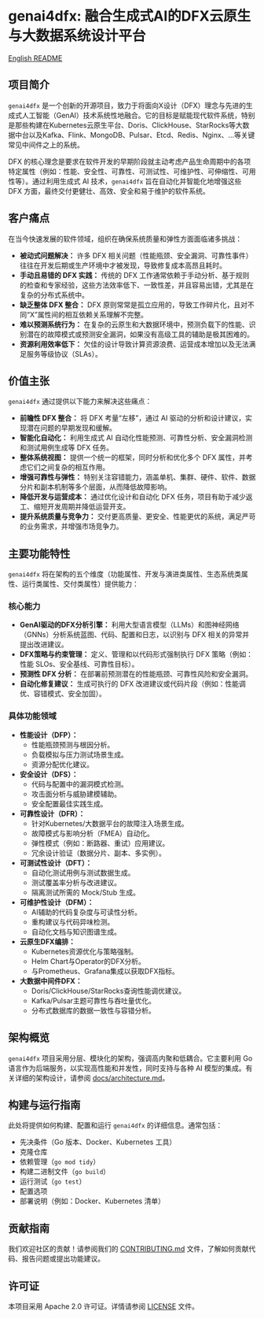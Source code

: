 # genai4dfx: 融合生成式AI的DFX云原生与大数据系统设计平台

[English README](README.md)

## 项目简介

`genai4dfx` 是一个创新的开源项目，致力于将面向X设计（DFX）理念与先进的生成式人工智能（GenAI）技术系统性地融合。它的目标是赋能现代软件系统，特别是那些构建在Kubernetes云原生平台、Doris、ClickHouse、StarRocks等大数据中台以及Kafka、Flink、MongoDB、Pulsar、Etcd、Redis、Nginx、...等关键常见中间件之上的系统。

DFX 的核心理念是要求在软件开发的早期阶段就主动考虑产品生命周期中的各项特定属性（例如：性能、安全性、可靠性、可测试性、可维护性、可伸缩性、可用性等）。通过利用生成式 AI 技术，`genai4dfx` 旨在自动化并智能化地增强这些 DFX 方面，最终交付更健壮、高效、安全和易于维护的软件系统。

## 客户痛点

在当今快速发展的软件领域，组织在确保系统质量和弹性方面面临诸多挑战：
*   **被动式问题解决：** 许多 DFX 相关问题（性能瓶颈、安全漏洞、可靠性事件）往往在开发后期或生产环境中才被发现，导致修复成本高昂且耗时。
*   **手动且易错的 DFX 实践：** 传统的 DFX 工作通常依赖于手动分析、基于规则的检查和专家经验，这些方法效率低下、一致性差，并且容易出错，尤其是在复杂的分布式系统中。
*   **缺乏整体 DFX 整合：** DFX 原则常常是孤立应用的，导致工作碎片化，且对不同“X”属性间的相互依赖关系理解不完整。
*   **难以预测系统行为：** 在复杂的云原生和大数据环境中，预测负载下的性能、识别潜在的故障模式或预测安全漏洞，如果没有高级工具的辅助是极其困难的。
*   **资源利用效率低下：** 欠佳的设计导致计算资源浪费、运营成本增加以及无法满足服务等级协议（SLAs）。

## 价值主张

`genai4dfx` 通过提供以下能力来解决这些痛点：
*   **前瞻性 DFX 整合：** 将 DFX 考量“左移”，通过 AI 驱动的分析和设计建议，实现潜在问题的早期发现和缓解。
*   **智能化自动化：** 利用生成式 AI 自动化性能预测、可靠性分析、安全漏洞检测和测试用例生成等 DFX 任务。
*   **整体系统视图：** 提供一个统一的框架，同时分析和优化多个 DFX 属性，并考虑它们之间复杂的相互作用。
*   **增强可靠性与弹性：** 特别关注容错能力，涵盖单机、集群、硬件、软件、数据分片和副本机制等多个层面，从而降低故障影响。
*   **降低开发与运营成本：** 通过优化设计和自动化 DFX 任务，项目有助于减少返工、缩短开发周期并降低运营开支。
*   **提升系统质量与竞争力：** 交付更高质量、更安全、性能更优的系统，满足严苛的业务需求，并增强市场竞争力。

## 主要功能特性

`genai4dfx` 将在架构的五个维度（功能属性、开发与演进类属性、生态系统类属性、运行类属性、交付类属性）提供能力：

### 核心能力
*   **GenAI驱动的DFX分析引擎：** 利用大型语言模型（LLMs）和图神经网络（GNNs）分析系统蓝图、代码、配置和日志，以识别与 DFX 相关的异常并提出改进建议。
*   **DFX策略与约束管理：** 定义、管理和以代码形式强制执行 DFX 策略（例如：性能 SLOs、安全基线、可靠性目标）。
*   **预测性 DFX 分析：** 在部署前预测潜在的性能瓶颈、可靠性风险和安全漏洞。
*   **自动化修复建议：** 生成可执行的 DFX 改进建议或代码片段（例如：性能调优、容错模式、安全加固）。

### 具体功能领域
*   **性能设计（DFP）：**
    *   性能瓶颈预测与根因分析。
    *   负载模拟与压力测试场景生成。
    *   资源分配优化建议。
*   **安全设计（DFS）：**
    *   代码与配置中的漏洞模式检测。
    *   攻击面分析与威胁建模辅助。
    *   安全配置最佳实践生成。
*   **可靠性设计（DFR）：**
    *   针对Kubernetes/大数据平台的故障注入场景生成。
    *   故障模式与影响分析（FMEA）自动化。
    *   弹性模式（例如：断路器、重试）应用建议。
    *   冗余设计验证（数据分片、副本、多实例）。
*   **可测试性设计（DFT）：**
    *   自动化测试用例与测试数据生成。
    *   测试覆盖率分析与改进建议。
    *   隔离测试所需的 Mock/Stub 生成。
*   **可维护性设计（DFM）：**
    *   AI辅助的代码复杂度与可读性分析。
    *   重构建议与代码异味检测。
    *   自动化文档与知识图谱生成。
*   **云原生DFX编排：**
    *   Kubernetes资源优化与策略强制。
    *   Helm Chart与Operator的DFX分析。
    *   与Prometheus、Grafana集成以获取DFX指标。
*   **大数据中间件DFX：**
    *   Doris/ClickHouse/StarRocks查询性能调优建议。
    *   Kafka/Pulsar主题可靠性与吞吐量优化。
    *   分布式数据库的数据一致性与容错分析。

## 架构概览

`genai4dfx` 项目采用分层、模块化的架构，强调高内聚和低耦合。它主要利用 Go 语言作为后端服务，以实现高性能和并发性，同时支持与各种 AI 模型的集成。有关详细的架构设计，请参阅 [docs/architecture.md](docs/architecture.md)。

## 构建与运行指南

此处将提供如何构建、配置和运行 `genai4dfx` 的详细信息。通常包括：
*   先决条件（Go 版本、Docker、Kubernetes 工具）
*   克隆仓库
*   依赖管理（`go mod tidy`）
*   构建二进制文件（`go build`）
*   运行测试（`go test`）
*   配置选项
*   部署说明（例如：Docker、Kubernetes 清单）

## 贡献指南

我们欢迎社区的贡献！请参阅我们的 [CONTRIBUTING.md](CONTRIBUTING.md) 文件，了解如何贡献代码、报告问题或提出功能建议。

## 许可证

本项目采用 Apache 2.0 许可证。详情请参阅 [LICENSE](LICENSE) 文件。